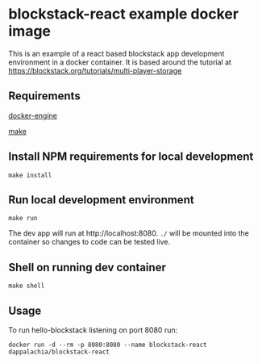 # blockstack-react example docker image

This is an example of a react based blockstack app development environment in a docker container. It is based around the tutorial at https://blockstack.org/tutorials/multi-player-storage

## Requirements

[docker-engine](https://docs.docker.com/engine/installation/)

[make](https://www.gnu.org/software/make/)

## Install NPM requirements for local development

```
make install
```

## Run local development environment

```
make run
```

The dev app will run at http://localhost:8080. `./` will be mounted into the container so changes to code can be tested live.


## Shell on running dev container

```
make shell
```

## Usage

To run hello-blockstack listening on port 8080 run:

```
docker run -d --rm -p 8080:8080 --name blockstack-react dappalachia/blockstack-react
```
